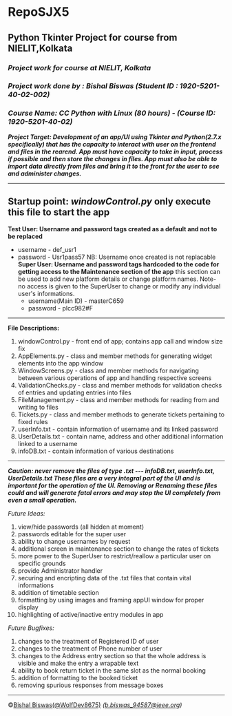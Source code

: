 # RepoSJX5
**Python Tkinter Project for course from NIELIT,Kolkata**
---
### *Project work for course at NIELIT, Kolkata*
### *Project work done by : Bishal Biswas (Student ID : 1920-5201-40-02-002)* 
### *Course Name: CC Python with Linux (80 hours) - (Course ID: 1920-5201-40-02)*

**_Project Target: Development of an app/UI using Tkinter and Python(2.7.x specifically) that has the capacity to interact with user on the
frontend and files in the rearend. App must have capacity to take in input, process if possible and then store the changes in files.
App must also be able to import data directly from files and bring it to the front for the user to see and administer changes._**

---
**Startup point: _windowControl.py_
    only execute this file to start the app**
---    
**Test User: Username and password tags created as a default and not to be replaced**
  * username - def_usr1
  * password - Usr1pass57
  NB: Username once created is not replacable
**Super User: Username and password tags hardcoded to the code for getting access to the Maintenance section of the app**
  this section can be used to add new platform details or change platform names. 
  Note- no access is given to the SuperUser to change or modify any individual user's informations.
    * username(Main ID) - masterC659
    * password - plcc982#F

---    
**File Descriptions:**
1. windowControl.py - front end of app; contains app call and window size fix
2. AppElements.py - class and member methods for generating widget elements into the app window
3. WindowScreens.py - class and member methods for navigating between various operations of app and handling respective screens
4. ValidationChecks.py - class and member methods for validation checks of entries and updating entries into files
5. FileManagement.py - class and member methods for reading from and writing to files
6. Tickets.py - class and member methods to generate tickets pertaining to fixed rules
7. userInfo.txt - contain information of username and its linked password
8. UserDetails.txt - contain name, address and other additional information linked to a username
9. infoDB.txt - contain information of various destinations

---
***Caution: never remove the files of type .txt --- infoDB.txt, userInfo.txt, UserDetails.txt
These files are a very integral part of the UI and is important for the operation of the UI. Removing or Renaming these files 
could and will generate fatal errors and may stop the UI completely from even a small operation.***

*Future Ideas:*
1. view/hide passwords (all hidden at moment)
2. passwords editable for the super user
3. ability to change usernames by request
4. additional screen in maintenance section to change the rates of tickets
5. more power to the SuperUser to restrict/reallow a particular user on specific grounds 
6. provide Administrator handler 
7. securing and encripting data of the .txt files that contain vital informations
8. addition of timetable section 
9. formatting by using images and framing appUI window for proper display
10. highlighting of active/inactive entry modules in app
               
*Future Bugfixes:*
1. changes to the treatment of Registered ID of user
2. changes to the treatment of Phone number of user
3. changes to the Address entry section so that the whole address is visible and make the entry a wrapable text
4. ability to book return ticket in the same slot as the normal booking
5. addition of formatting to the booked ticket
6. removing spurious responses from message boxes

---
&copy;[Bishal Biswas(@WolfDev8675)](https://github.com/WolfDev8675)
_(b.biswas_94587@ieee.org)_
